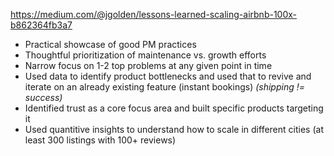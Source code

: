 https://medium.com/@jgolden/lessons-learned-scaling-airbnb-100x-b862364fb3a7

- Practical showcase of good PM practices
- Thoughtful prioritization of maintenance vs. growth efforts
- Narrow focus on 1-2 top problems at any given point in time
- Used data to identify product bottlenecks and used that to revive and iterate on an already existing feature (instant bookings) *(shipping != success)*
- Identified trust as a core focus area and built specific products targeting it
- Used quantitive insights to understand how to scale in different cities (at least 300 listings with 100+ reviews)